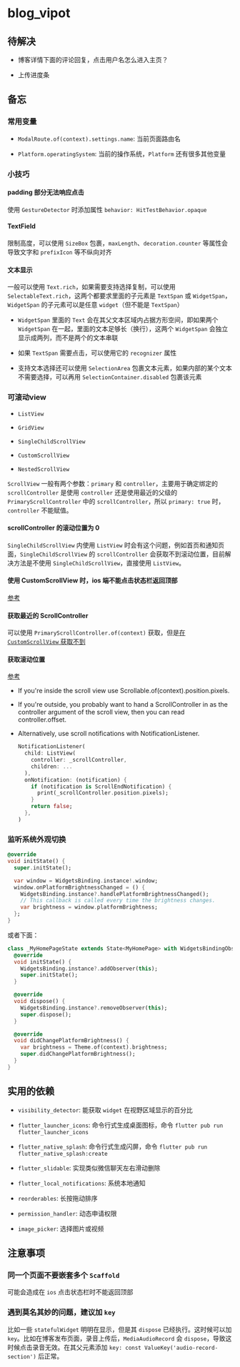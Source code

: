 # blog_vipot

## 待解决

- 博客详情下面的评论回复，点击用户名怎么进入主页？

- 上传进度条

## 备忘

### 常用变量

- `ModalRoute.of(context).settings.name`: 当前页面路由名

- `Platform.operatingSystem`: 当前的操作系统，`Platform` 还有很多其他变量

### 小技巧

#### padding 部分无法响应点击

使用 `GestureDetector` 时添加属性 `behavior: HitTestBehavior.opaque`

#### TextField

限制高度，可以使用 `SizeBox` 包裹，`maxLength`、`decoration.counter` 等属性会导致文字和 `prefixIcon` 等不纵向对齐

#### 文本显示

一般可以使用 `Text.rich`，如果需要支持选择复制，可以使用 `SelectableText.rich`，这两个都要求里面的子元素是 `TextSpan` 或 `WidgetSpan`，`WidgetSpan` 的子元素可以是任意 `widget`（但不能是 `TextSpan`）

- `WidgetSpan` 里面的 `Text` 会在其父文本区域内占据方形空间，即如果两个 `WidgetSpan` 在一起，里面的文本足够长（换行），这两个 `WidgetSpan` 会独立显示成两列，而不是两个的文本串联

- 如果 `TextSpan` 需要点击，可以使用它的 `recognizer` 属性

- 支持文本选择还可以使用 `SelectionArea` 包裹文本元素，如果内部的某个文本不需要选择，可以再用 `SelectionContainer.disabled` 包裹该元素

### 可滚动view

- `ListView`

- `GridView`

- `SingleChildScrollView`

- `CustomScrollView`

- `NestedScrollView`

`ScrollView` 一般有两个参数：`primary` 和 `controller`，主要用于确定绑定的 `scrollController` 是使用 `controller` 还是使用最近的父级的 `PrimaryScrollController` 中的 `scrollController`，所以 `primary: true` 时，`controller` 不能赋值。

#### scrollController 的滚动位置为 0

`SingleChildScrollView` 内使用 `ListView` 时会有这个问题，例如首页和通知页面，`SingleChildScrollView` 的 `scrollController` 会获取不到滚动位置，目前解决方法是不使用 `SingleChildScrollView`，直接使用 `ListView`。

#### 使用 CustomScrollView 时，ios 端不能点击状态栏返回顶部

[参考](https://github.com/flutter/flutter/issues/92119)

#### 获取最近的 ScrollController

可以使用 `PrimaryScrollController.of(context)` 获取，但是[在 `CustomScrollView` 获取不到](https://github.com/flutter/flutter/issues/118620)

#### 获取滚动位置

[参考](https://stackoverflow.com/questions/43881103/current-scroll-offset-inside-a-flutter-listview-sliverlist-etc)

- If you're inside the scroll view use Scrollable.of(context).position.pixels.
    
- If you're outside, you probably want to hand a ScrollController in as the controller argument of the scroll view, then you can read controller.offset.
    
- Alternatively, use scroll notifications with NotificationListener.

  ```dart
  NotificationListener(
    child: ListView(
      controller: _scrollController,
      children: ...
    ),
    onNotification: (notification) {
      if (notification is ScrollEndNotification) {
        print(_scrollController.position.pixels);
      }
      return false;
    },
  )
  ```

### 监听系统外观切换

```dart
@override
void initState() {
  super.initState();

  var window = WidgetsBinding.instance!.window;
  window.onPlatformBrightnessChanged = () {
    WidgetsBinding.instance?.handlePlatformBrightnessChanged();
    // This callback is called every time the brightness changes.
    var brightness = window.platformBrightness;
  };
}
```

或者下面：

```dart
class _MyHomePageState extends State<MyHomePage> with WidgetsBindingObserver {
  @override
  void initState() {
    WidgetsBinding.instance?.addObserver(this);
    super.initState();
  }

  @override
  void dispose() {
    WidgetsBinding.instance?.removeObserver(this);
    super.dispose();
  }

  @override
  void didChangePlatformBrightness() {
    var brightness = Theme.of(context).brightness;
    super.didChangePlatformBrightness();
  }
}
```

## 实用的依赖

- `visibility_detector`: 能获取 `widget` 在视野区域显示的百分比

- `flutter_launcher_icons`: 命令行式生成桌面图标，命令 `flutter pub run flutter_launcher_icons`

- `flutter_native_splash`: 命令行式生成闪屏，命令 `flutter pub run flutter_native_splash:create`

- `flutter_slidable`: 实现类似微信聊天左右滑动删除

- `flutter_local_notifications`: 系统本地通知

- `reorderables`: 长按拖动排序

- `permission_handler`: 动态申请权限

- `image_picker`: 选择图片或视频

## 注意事项

### 同一个页面不要嵌套多个 `Scaffold`

可能会造成在 `ios` 点击状态栏时不能返回顶部

### 遇到莫名其妙的问题，建议加 `key`

比如一些 `statefulWidget` 明明在显示，但是其 `dispose` 已经执行。这时候可以加 `key`。比如在博客发布页面，录音上传后，`MediaAudioRecord` 会 `dispose`，导致这时候点击录音无效。在其父元素添加 `key: const ValueKey('audio-record-section')` 后正常。
